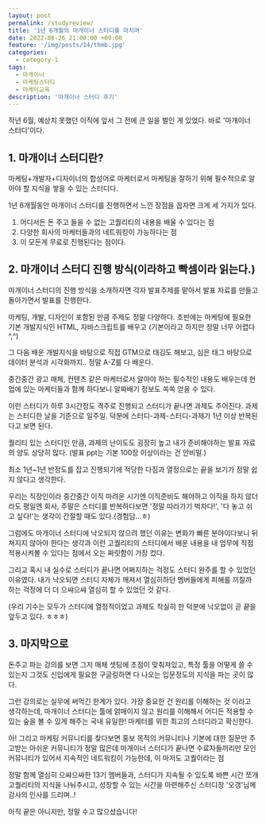 ```yaml
---
layout: post
permalink: /studyreview/
title: '1년 6개월의 마개이너 스터디를 마치며'
date: 2022-06-26 21:00:00 +09:00
feature: '/img/posts/14/thmb.jpg'
categories:
  - category-1
tags:
  - 마개이너
  - 마케팅스터디
  - 마케터교육
description: '마개이너 스터디 후기'
---
```


작년 6월, 예상치 못했던 이직에 앞서 그 전에 큰 일을 벌인 게 있었다.
바로 '마개이너 스터디'이다.

## 1. 마개이너 스터디란?

마케팅+개발자+디자이너의 합성어로 마케터로서 마케팅을 잘하기 위해 필수적으로 알아야 할 지식을 쌓을 수 있는 스터디다.

1년 6개월동안 마개이너 스터디를 진행하면서 느낀 장점을 꼽자면 크게 세 가지가 있다.

1. 어디서든 돈 주고 들을 수 없는 고퀄리티의 내용을 배울 수 있다는 점
2. 다양한 회사의 마케터들과의 네트워킹이 가능하다는 점
3. 이 모든게 무료로 진행된다는 점이다.


## 2. 마개이너 스터디 진행 방식(이라하고 빡셈이라 읽는다.)

마개이너 스터디의 진행 방식을 소개하자면 각자 발표주제를 맡아서 발표 자료를 만들고 돌아가면서 발표를 진행한다.

마케팅, 개발, 디자인이 포함된 만큼 주제도 정말 다양하다.
초반에는 마케팅에 필요한 기본 개발지식인 HTML, 자바스크립트를 배우고 (기본이라고 하지만 정말 너무 어렵다 ^,^)

그 다음 배운 개발지식을 바탕으로 직접 GTM으로 태깅도 해보고,
심은 태그 바탕으로 데이터 분석과 시각화까지.. 정말 A-Z를 다 배운다.

중간중간 광고 매체, 컨텐츠 같은 마케터로서 알아야 하는 필수적인 내용도 배우는데 현업에 있는 마케터들과 함께 하다보니 알짜배기 정보도 쏙쏙 얻을 수 있다.

이런 스터디가 하루 3시간정도 격주로 진행되고 스터디가 끝나면 과제도 주어진다. 과제는 스터디한 날을 기준으로 일주일. 덕분에 스터디-과제-스터디-과제가 1년 이상 반복된다고 보면 된다.

퀄리티 있는 스터디인 만큼, 과제의 난이도도 굉장히 높고 내가 준비해야하는 발표 자료의 양도 상당히 많다. (발표 ppt는 기본 100장 이상이라는 건 안비밀.)

최소 1년~1년 반정도를 잡고 진행되기에 적당한 다짐과 열정으로는 끝을 보기가 정말 쉽지 않다고 생각한다.

우리는 직장인이라 중간중간 이직 마려운 시기엔 이직준비도 해야하고
이직을 하지 않더라도 평일엔 회사, 주말은 스터디를 반복하다보면 '정말 따라가기 벅차다!', '다 놓고 쉬고 싶다!'는 생각이 간절할 때도 있다.(경험담...ㅎ)

그럼에도 마개이너 스터디에 낙오되지 않으려 했던 이유는
변화가 빠른 분야이다보니 뒤쳐지지 않아야 한다는 생각과 이런 고퀄리티의 스터디에서 배운 내용을 내 업무에 직접 적용시켜볼 수 있다는 점에서 오는 짜릿함이 가장 컸다.

그리고 혹시 내 실수로 스터디가 끝나면 어쩌지하는 걱정도 스터디 완주를 할 수 있었던 이유였다. 내가 낙오되면 스터디 자체가 깨져서 열심히하던 멤버들에게 피해를 끼칠까 하는 걱정에 더 더 으쌰으쌰 열심히 할 수 있었던 것 같다.

(우리 기수는 모두가 스터디에 열정적이었고 과제도 착실히 한 덕분에 낙오없이 곧 끝을 앞두고 있다. ㅎㅎㅎ)



## 3. 마지막으로

돈주고 파는 강의를 보면 그저 매체 셋팅에 초점이 맞춰져있고, 특정 툴을 어떻게 쓸 수 있는지 그것도 신입에게 필요한 구글링하면 다 나오는 입문정도의 지식을 파는 곳이 많다.

그런 강의로는 실무에 써먹긴 한계가 있다. 가장 중요한 건 원리를 이해하는 것 이라고 생각하는데, 마개이너 스터디는 툴에 얽매이지 않고 원리를 이해해서 어디든 적용할 수 있는 숲을 볼 수 있게 해주는 국내 유일한! 마케터를 위한 최고의 스터디라고 확신한다.


아! 그리고 마케팅 커뮤니티를 찾다보면 홍보 목적의 커뮤니티나 기본에 대한 질문만 주고받는 아쉬운 커뮤니티가 정말 많은데
마개이너 스터디가 끝나면 수료자들끼리만 모인 커뮤니티가 있어서 지속적인 네트워킹이 가능한데, 이 마저도 고퀄이라는 점


정말 함께 열심히 으쌰으쌰한 13기 멤버들과,
스터디가 지속될 수 있도록 바쁜 시간 쪼개 고퀄리티의 지식을 나눠주시고, 성장할 수 있는 시간을 마련해주신 스터디장 '오갱'님께 감사의 인사를 드리며..!

아직 끝은 아니지만, 정말 수고 많으셨습니다!
